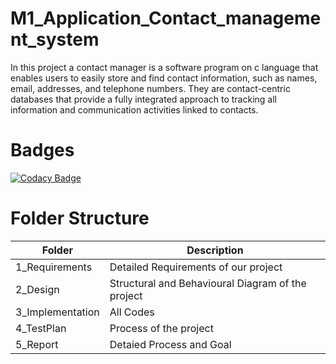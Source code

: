# M1_Application_Contact_management_system
In this project a contact manager is a software program on c language that enables users to easily store and find contact information, such as names, email, addresses, and telephone numbers. They are contact-centric databases that provide a fully integrated approach to tracking all information and communication activities linked to contacts.
# Badges
[![Codacy Badge](https://app.codacy.com/project/badge/Grade/8d83fb477871453babab4146eb135622)](https://www.codacy.com/gh/Surya72020/M1_Application_Contact_management_system/dashboard?utm_source=github.com&amp;utm_medium=referral&amp;utm_content=Surya72020/M1_Application_Contact_management_system&amp;utm_campaign=Badge_Grade)

# Folder Structure
| Folder | Description |
|--------|-------------|
|1_Requirements| Detailed Requirements of our project |
| 2_Design | Structural and Behavioural Diagram of the project |
| 3_Implementation | All Codes |
| 4_TestPlan | Process of the project |
| 5_Report | Detaied Process and Goal |

